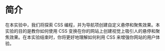 # 简介

在本实验中，我们将探索 CSS 编程，并为导航项创建自定义悬停和聚焦效果。本实验的目的是教你如何使用 CSS 变换在你的网站上创建视觉上吸引人的悬停和聚焦效果。在本实验结束时，你将更好地理解如何利用 CSS 来增强你网站的用户体验。
